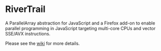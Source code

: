 # RiverTrail

A ParallelArray abstraction for JavaScript and a Firefox add-on to enable parallel programming in JavaScript targeting multi-core CPUs and vector SSE/AVX instructions.

Please see the [wiki](https://github.com/RiverTrail/RiverTrail/wiki) for more details.